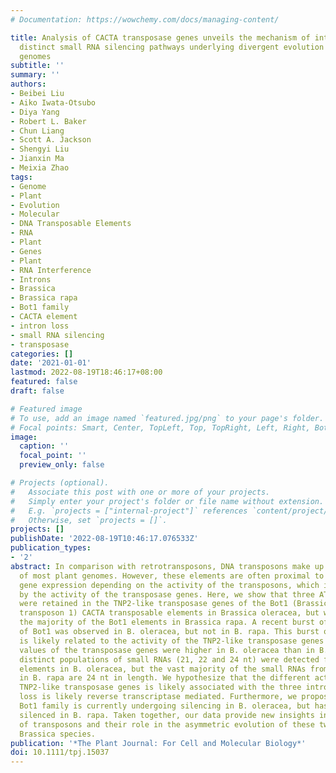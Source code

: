 ```yaml
---
# Documentation: https://wowchemy.com/docs/managing-content/

title: Analysis of CACTA transposase genes unveils the mechanism of intron loss and
  distinct small RNA silencing pathways underlying divergent evolution of Brassica
  genomes
subtitle: ''
summary: ''
authors:
- Beibei Liu
- Aiko Iwata-Otsubo
- Diya Yang
- Robert L. Baker
- Chun Liang
- Scott A. Jackson
- Shengyi Liu
- Jianxin Ma
- Meixia Zhao
tags:
- Genome
- Plant
- Evolution
- Molecular
- DNA Transposable Elements
- RNA
- Plant
- Genes
- Plant
- RNA Interference
- Introns
- Brassica
- Brassica rapa
- Bot1 family
- CACTA element
- intron loss
- small RNA silencing
- transposase
categories: []
date: '2021-01-01'
lastmod: 2022-08-19T18:46:17+08:00
featured: false
draft: false

# Featured image
# To use, add an image named `featured.jpg/png` to your page's folder.
# Focal points: Smart, Center, TopLeft, Top, TopRight, Left, Right, BottomLeft, Bottom, BottomRight.
image:
  caption: ''
  focal_point: ''
  preview_only: false

# Projects (optional).
#   Associate this post with one or more of your projects.
#   Simply enter your project's folder or file name without extension.
#   E.g. `projects = ["internal-project"]` references `content/project/deep-learning/index.md`.
#   Otherwise, set `projects = []`.
projects: []
publishDate: '2022-08-19T10:46:17.076533Z'
publication_types:
- '2'
abstract: In comparison with retrotransposons, DNA transposons make up a smaller proportion
  of most plant genomes. However, these elements are often proximal to genes to affect
  gene expression depending on the activity of the transposons, which is largely reflected
  by the activity of the transposase genes. Here, we show that three AT-rich introns
  were retained in the TNP2-like transposase genes of the Bot1 (Brassica oleracea
  transposon 1) CACTA transposable elements in Brassica oleracea, but were lost in
  the majority of the Bot1 elements in Brassica rapa. A recent burst of transposition
  of Bot1 was observed in B. oleracea, but not in B. rapa. This burst of transposition
  is likely related to the activity of the TNP2-like transposase genes as the expression
  values of the transposase genes were higher in B. oleracea than in B. rapa. In addition,
  distinct populations of small RNAs (21, 22 and 24 nt) were detected from the Bot1
  elements in B. oleracea, but the vast majority of the small RNAs from the Bot1 elements
  in B. rapa are 24 nt in length. We hypothesize that the different activity of the
  TNP2-like transposase genes is likely associated with the three introns, and intron
  loss is likely reverse transcriptase mediated. Furthermore, we propose that the
  Bot1 family is currently undergoing silencing in B. oleracea, but has already been
  silenced in B. rapa. Taken together, our data provide new insights into the differentiation
  of transposons and their role in the asymmetric evolution of these two closely related
  Brassica species.
publication: '*The Plant Journal: For Cell and Molecular Biology*'
doi: 10.1111/tpj.15037
---
```

